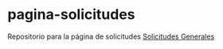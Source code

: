 # pagina-solicitudes
Repositorio para la página de solicitudes [Solicitudes Generales](solicitudes.cai.cl)

